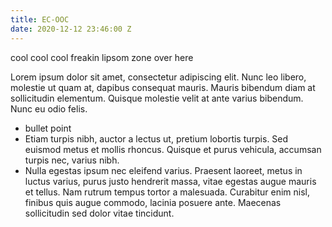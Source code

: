 ```yaml
---
title: EC-OOC
date: 2020-12-12 23:46:00 Z
---
```


cool cool cool freakin lipsom zone over here

Lorem ipsum dolor sit amet, consectetur adipiscing elit. Nunc leo libero, molestie ut quam at, dapibus consequat mauris. Mauris bibendum diam at sollicitudin elementum. Quisque molestie velit at ante varius bibendum. Nunc eu odio felis.

* bullet point
* Etiam turpis nibh, auctor a lectus ut, pretium lobortis turpis. Sed euismod metus et mollis rhoncus. Quisque et purus vehicula, accumsan turpis nec, varius nibh.
* Nulla egestas ipsum nec eleifend varius. Praesent laoreet, metus in luctus varius, purus justo hendrerit massa, vitae egestas augue mauris et tellus. Nam rutrum tempus tortor a malesuada. Curabitur enim nisl, finibus quis augue commodo, lacinia posuere ante. Maecenas sollicitudin sed dolor vitae tincidunt.